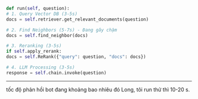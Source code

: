 ```python
def run(self, question):
# 1. Query Vector DB (3-5s)
docs = self.retriever.get_relevant_documents(question)

# 2. Find Neighbors (5-7s) - Đang gây chậm
docs = self.find_neighbor(docs)

# 3. Reranking (3-5s)
if self.apply_rerank:
docs = self.ReRank({"query": question, "docs": docs})

# 4. LLM Processing (3-5s)
response = self.chain.invoke(question)
```
------
tốc độ phản hồi bot đang khoảng bao nhiêu đó Long, tôi run thử thì 10-20 s.